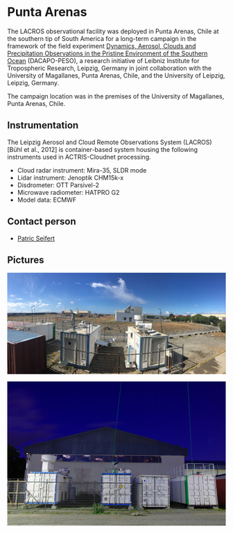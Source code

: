 # Punta Arenas

The LACROS observational facility was deployed in Punta Arenas, Chile at the
southern tip of South America for a long-term campaign in the framework of the
field experiment [Dynamics, Aerosol, Clouds and Precipitation Observations in
the Pristine Environment of the Southern Ocean](https://dacapo.tropos.de/)
(DACAPO-PESO), a research initiative of Leibniz Institute for Tropospheric
Research, Leipzig, Germany in joint collaboration with the University of
Magallanes, Punta Arenas, Chile, and the University of Leipzig, Leipzig,
Germany.

The campaign location was in the premises of the University of Magallanes,
Punta Arenas, Chile.

## Instrumentation

The Leipzig Aerosol and Cloud Remote Observations System (LACROS) [Bühl et al.,
2012] is container-based system housing the following instruments used in
ACTRIS-Cloudnet processing.

- Cloud radar instrument: Mira-35, SLDR mode
- Lidar instrument: Jenoptik CHM15k-x
- Disdrometer: OTT Parsivel-2
- Microwave radiometer: HATPRO G2
- Model data: ECMWF

## Contact person

- [Patric Seifert](mailto:seifert@tropos.de)

## Pictures

![](../img/PuntaArenas1.jpg)

![](../img/PuntaArenas2.jpg)
